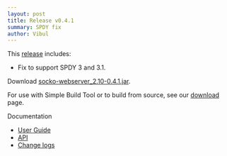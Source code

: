 ```yaml
---
layout: post
title: Release v0.4.1
summary: SPDY fix
author: Vibul
---
```


This [release](https://github.com/mashupbots/socko/issues?milestone=11&state=closed) includes:
 - Fix to support SPDY 3 and 3.1.

Download [socko-webserver_2.10-0.4.1.jar](https://oss.sonatype.org/content/groups/public/org/mashupbots/socko/socko-webserver_2.10/0.4.1/socko-webserver_2.10-0.4.1.jar).

For use with Simple Build Tool or to build from source, see our [download](/download.html) page.

Documentation
 - [User Guide](/docs/0.4.1/guides/user-guide.html)
 - [API](/docs/0.4.1/api/)
 - [Change logs](https://github.com/mashupbots/socko/issues?milestone=11&state=closed)



